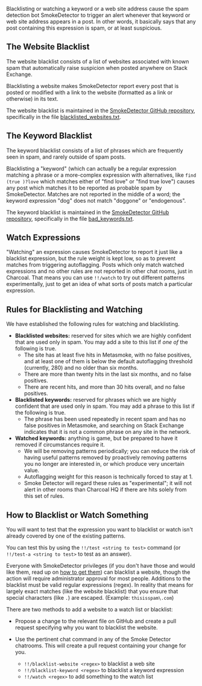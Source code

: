 Blacklisting or watching a keyword or a web site address cause the spam detection bot SmokeDetector to trigger an alert whenever that keyword or web site address appears in a post.  In other words, it basically says that any post containing this expression is spam, or at least suspicious.

## The Website Blacklist

The website blacklist consists of a list of websites associated with known spam that automatically raise suspicion when posted anywhere on Stack Exchange.

Blacklisting a website makes SmokeDetector report every post that is posted or modified with a link to the website (formatted as a link or otherwise) in its text.

The website blacklist is maintained in the [SmokeDetector GitHub repository](https://github.com/Charcoal-SE/SmokeDetector), specifically in the file [blacklisted_websites.txt](https://github.com/Charcoal-SE/SmokeDetector/blob/master/blacklisted_websites.txt).

## The Keyword Blacklist

The keyword blacklist consists of a list of phrases which are frequently seen in spam, and rarely outside of spam posts.

Blacklisting a "keyword" (which can actually be a regular expression matching a phrase or a more-complex expression with alternatives, like `find (true )?love` which matches either of "find love" or "find true love") causes any post which matches it to be reported as probable spam by SmokeDetector.  Matches are not reported in the middle of a word; the keyword expression "dog" does not match "doggone" or "endogenous".

The keyword blacklist is maintained in the [SmokeDetector GitHub repository](https://github.com/Charcoal-SE/SmokeDetector), specifically in the file [bad_keywords.txt](https://github.com/Charcoal-SE/SmokeDetector/blob/master/bad_keywords.txt).

## Watch Expressions

"Watching" an expression causes SmokeDetector to report it just like a blacklist expression, but the rule weight is kept low, so as to prevent matches from triggering autoflagging. Posts which only match watched expressions and no other rules are not reported in other chat rooms, just in Charcoal. That means you can use `!!/watch` to try out different patterns experimentally, just to get an idea of what sorts of posts match a particular expression.

## Rules for Blacklisting and Watching

We have established the following rules for watching and blacklisting.

* **Blacklisted websites:** reserved for sites which we are highly confident that are used only in spam. You may add a site to this list if *one of* the following is true.
  * The site has at least five hits in Metasmoke, with no false positives, and at least one of them is below the default autoflagging threshold (currently, 280) and no older than six months.
  * There are more than twenty hits in the last six months, and no false positives.
  * There are recent hits, and more than 30 hits overall, and no false positives.
* **Blacklisted keywords:** reserved for phrases which we are highly confident that are used only in spam.  You may add a phrase to this list if the following is true.
  * The phrase has been used repeatedly in recent spam and has no false positives in Metasmoke, and searching on Stack Exchange indicates that it is not a common phrase on any site in the network.
* **Watched keywords:** anything is game, but be prepared to have it removed if circumstances require it.
  * We will be removing patterns periodically; you can reduce the risk of having useful patterns removed by proactively removing patterns you no longer are interested in, or which produce very uncertain value.
  * Autoflagging weight for this reason is technically forced to stay at 1.
  * Smoke Detector will regard these rules as "experimental"; it will not alert in other rooms than Charcoal HQ if there are hits solely from this set of rules.

## How to Blacklist or Watch Something

You will want to test that the expression you want to blacklist or watch isn't already covered by one of the existing patterns.

You can test this by using the `!!/test <string to test>` command (or `!!/test-a <string to test>` to test as an answer).

Everyone with SmokeDetector privileges (if you don't have those and would like them, read up on [how to get them](Privileges)) can blacklist a website, though the action will require administrator approval for most people. Additions to the blacklist must be valid regular expressions (regex). In reality that means for largely exact matches (like the website blacklist) that you ensure that special characters (like `.`) are escaped. (Example: `thisisspam\.com`)

There are two methods to add a website to a watch list or blacklist:

- Propose a change to the relevant file on GitHub and create a pull request specifying why you want to blacklist the website.

- Use the pertinent chat command in any of the Smoke Detector chatrooms. This will create a pull request containing your change for you.
  - `!!/blacklist-website <regex>` to blacklist a web site
  - `!!/blacklist-keyword <regex>` to blacklist a keyword expression
  - `!!/watch <regex>` to add something to the watch list